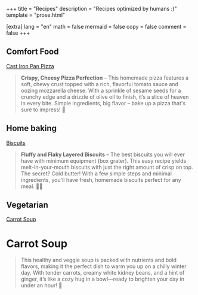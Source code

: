 +++
title = "Recipes"
description = "Recipes optimized by humans :)"
template = "prose.html"

[extra]
lang = "en"
math = false
mermaid = false
copy = false
comment = false
+++

## Comfort Food

[Cast Iron Pan Pizza](./cast_iron_pan_pizza)

> **Crispy, Cheesy Pizza Perfection** – This homemade pizza features a soft, chewy crust topped with a rich, flavorful tomato sauce and oozing mozzarella cheese. With a sprinkle of sesame seeds for a crunchy edge and a drizzle of olive oil to finish, it’s a slice of heaven in every bite. Simple ingredients, big flavor – bake up a pizza that's sure to impress! 🍕


## Home baking

[Biscuits](./biscuits)

> **Fluffy and Flaky Layered Biscuits** – The best biscuits you will ever have with minimum equipment (box grater). This easy recipe yields melt-in-your-mouth biscuits with just the right amount of crisp on top. The secret? Cold butter! With a few simple steps and minimal ingredients, you'll have fresh, homemade biscuits perfect for any meal. 🧈✨

## Vegetarian

[Carrot Soup](./carrot_soup/)

# Carrot Soup 

> This healthy and veggie soup is packed with nutrients and bold flavors, making it the perfect dish to warm you up on a chilly winter day. With tender carrots, creamy white kidney beans, and a hint of ginger, it’s like a cozy hug in a bowl—ready to brighten your day in under an hour! 🥕
